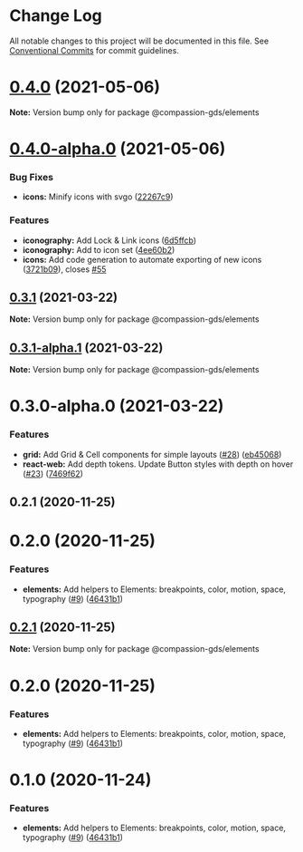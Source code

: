 # Change Log

All notable changes to this project will be documented in this file.
See [Conventional Commits](https://conventionalcommits.org) for commit guidelines.

# [0.4.0](https://github.com/compassion-gds/compassion-gds/compare/@compassion-gds/elements@0.4.0-alpha.0...@compassion-gds/elements@0.4.0) (2021-05-06)

**Note:** Version bump only for package @compassion-gds/elements





# [0.4.0-alpha.0](https://github.com/compassion-gds/compassion-gds/compare/@compassion-gds/elements@0.3.1...@compassion-gds/elements@0.4.0-alpha.0) (2021-05-06)


### Bug Fixes

* **icons:** Minify icons with svgo ([22267c9](https://github.com/compassion-gds/compassion-gds/commit/22267c9adb5fd29a80324e1bb5d1bec796d69dbd))


### Features

* **iconography:** Add Lock & Link icons ([6d5ffcb](https://github.com/compassion-gds/compassion-gds/commit/6d5ffcbdcbc9e05c9081a3f7f8fa323604d89728))
* **iconography:** Add to icon set ([4ee60b2](https://github.com/compassion-gds/compassion-gds/commit/4ee60b26453226ce2160a0437568be9f23e7ae03))
* **icons:** Add code generation to automate exporting of new icons ([3721b09](https://github.com/compassion-gds/compassion-gds/commit/3721b09408a15586e46b085f8d3c149fc6325387)), closes [#55](https://github.com/compassion-gds/compassion-gds/issues/55)





## [0.3.1](https://github.com/compassion-gds/compassion-gds/compare/@compassion-gds/elements@0.3.1-alpha.1...@compassion-gds/elements@0.3.1) (2021-03-22)

**Note:** Version bump only for package @compassion-gds/elements





## [0.3.1-alpha.1](https://github.com/compassion-gds/compassion-gds/compare/@compassion-gds/elements@0.3.0-alpha.0...@compassion-gds/elements@0.3.1-alpha.1) (2021-03-22)

**Note:** Version bump only for package @compassion-gds/elements





# 0.3.0-alpha.0 (2021-03-22)


### Features

* **grid:** Add Grid & Cell components for simple layouts ([#28](https://github.com/compassion-gds/compassion-gds/issues/28)) ([eb45068](https://github.com/compassion-gds/compassion-gds/commit/eb45068c1c6841f5518563e2e8f80bc4fef5ca66))
* **react-web:** Add depth tokens. Update Button styles with depth on hover ([#23](https://github.com/compassion-gds/compassion-gds/issues/23)) ([7469f62](https://github.com/compassion-gds/compassion-gds/commit/7469f62b871e06c8dbdd6fa24c7fa2eb3bea8712))



## 0.2.1 (2020-11-25)



# 0.2.0 (2020-11-25)


### Features

* **elements:** Add helpers to Elements: breakpoints, color, motion, space, typography ([#9](https://github.com/compassion-gds/compassion-gds/issues/9)) ([46431b1](https://github.com/compassion-gds/compassion-gds/commit/46431b1c2f124b6cccfd26bb91f2271772717163))





## [0.2.1](https://github.com/compassion-gds/compassion-gds/compare/v0.2.0...v0.2.1) (2020-11-25)

**Note:** Version bump only for package @compassion-gds/elements





# 0.2.0 (2020-11-25)


### Features

* **elements:** Add helpers to Elements: breakpoints, color, motion, space, typography ([#9](https://github.com/compassion-gds/compassion-gds/issues/9)) ([46431b1](https://github.com/compassion-gds/compassion-gds/commit/46431b1c2f124b6cccfd26bb91f2271772717163))





# 0.1.0 (2020-11-24)


### Features

* **elements:** Add helpers to Elements: breakpoints, color, motion, space, typography ([#9](https://github.com/kendrick/compassion-gds/issues/9)) ([46431b1](https://github.com/kendrick/compassion-gds/commit/46431b1c2f124b6cccfd26bb91f2271772717163))
